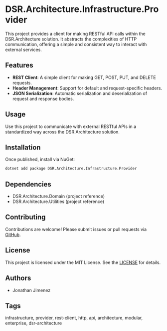 # DSR.Architecture.Infrastructure.Provider

This project provides a client for making RESTful API calls within the DSR.Architecture solution. It abstracts the complexities of HTTP communication, offering a simple and consistent way to interact with external services.

## Features

- **REST Client**: A simple client for making GET, POST, PUT, and DELETE requests.
- **Header Management**: Support for default and request-specific headers.
- **JSON Serialization**: Automatic serialization and deserialization of request and response bodies.

## Usage

Use this project to communicate with external RESTful APIs in a standardized way across the DSR.Architecture solution.

## Installation

Once published, install via NuGet:

```bash
dotnet add package DSR.Architecture.Infrastructure.Provider
```

## Dependencies

- DSR.Architecture.Domain (project reference)
- DSR.Architecture.Utilities (project reference)

## Contributing

Contributions are welcome! Please submit issues or pull requests via [GitHub](https://github.com/RockerInt/DSR.Architecture).

## License

This project is licensed under the MIT License. See the [LICENSE](https://github.com/RockerInt/DSR.Architecture/LICENSE) for details.

## Authors

- Jonathan Jimenez

## Tags

infrastructure, provider, rest-client, http, api, architecture, modular, enterprise, dsr-architecture
